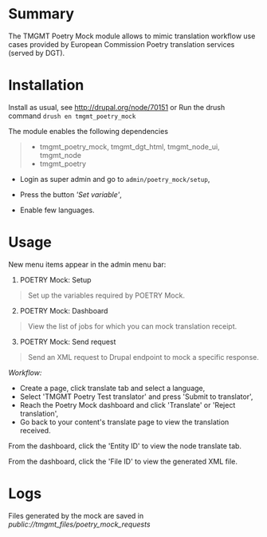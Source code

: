 Summary
=======

The TMGMT Poetry Mock module allows to mimic translation workflow
use cases provided by European Commission Poetry translation services
(served by DGT).

# Installation

Install as usual, see http://drupal.org/node/70151 or Run the drush command
  ```drush en tmgmt_poetry_mock```

  The module enables the following dependencies

  > - tmgmt_poetry_mock, tmgmt_dgt_html, tmgmt_node_ui, tmgmt_node
  > - tmgmt_poetry

 * Login as super admin and go to ```admin/poetry_mock/setup```,

 * Press the button *'Set variable'*,

 * Enable few languages.


# Usage

New menu items appear in the admin menu bar:

1. POETRY Mock: Setup
> Set up the variables required by POETRY Mock.

2. POETRY Mock: Dashboard
> View the list of jobs for which you can mock translation receipt.

3. POETRY Mock: Send request
> Send an XML request to Drupal endpoint to mock a specific response.

*Workflow:*

* Create a page, click translate tab and select a language,
* Select 'TMGMT Poetry Test translator' and press 'Submit to translator',
* Reach the Poetry Mock dashboard and click 'Translate' or 'Reject translation',
* Go back to your content's translate page to view the translation received.

From the dashboard, click the 'Entity ID' to view the node translate tab.

From the dashboard, click the 'File ID' to view the generated XML file.

# Logs

Files generated by the mock are saved in
_public://tmgmt_files/poetry_mock_requests_